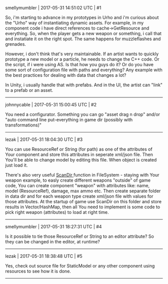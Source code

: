 smellymumbler | 2017-05-31 14:51:02 UTC | #1

So, i'm starting to advance in my prototypes in Urho and i'm curious about the "Urho" way of instantiating dynamic assets. For example, in my component code i have direct references to cache->GetResource<Model> and everything. So, when the player gets a new weapon or something, i call that and instatiate it on the right spot. The same happens for muzzleflashes and grenades. 

However, i don't think that's very maintainable. If an artist wants to quickly prototype a new model or a particle, he needs to change the C++ code. Or the script, if i were using AS. Is that how you guys do it? Or do you have some sort of configuration file with paths and everything? Any example with the best practices for dealing with data that changes a lot?

In Unity, i usually handle that with prefabs. And in the UI, the artist can "link" to a prefab or an asset.

-------------------------

johnnycable | 2017-05-31 15:00:45 UTC | #2

You need a configurator. Something you can go "asset drag n drop" and/or "auto command line put-everything in game dir (possibly with transformations)"

-------------------------

lezak | 2017-05-31 18:04:30 UTC | #3

You can use ResourceRef or String (for path) as one of the attributes of Your component and store this attributes in seperate xml/json file. Then You'll be able to change model  by editing this file. When object is created just load it. 

There's also very useful <a href=https://urho3d.github.io/documentation/HEAD/class_urho3_d_1_1_file_system.html#a7cfc8edbdae22a13ba0f720fe008d8fa>ScanDir </a> function in FileSystem - staying with Your weapon example, to easly create different weapons "outside" of game code, You can create component "weapon" with attributes like: name, model (ResourceRef), damage, max ammo etc. Then create separate folder in data dir and for each weapon type create xml/json file with values for those attributes. At the startup of game use ScanDir on this folder and store results in Vector/HashMap, then all You need to implement is some code to pick right weapon (attributes) to load at right time.

-------------------------

smellymumbler | 2017-05-31 18:27:31 UTC | #4

Is it possible to tie those ResourceRef or String to an editor attribute? So they can be changed in the editor, at runtime?

-------------------------

lezak | 2017-05-31 18:38:48 UTC | #5

Yes, check out source file for StaticModel or any other component using resources to see how it is done.

-------------------------

